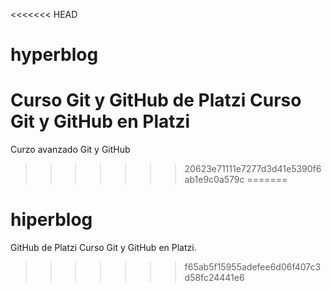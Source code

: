<<<<<<< HEAD
# hyperblog

Curso Git y GitHub de Platzi
Curso Git y GitHub en Platzi
=======
Curzo avanzado Git y GitHub
>>>>>>> 20623e71111e7277d3d41e5390f6ab1e9c0a579c
=======
# hiperblog
GitHub de Platzi Curso Git y GitHub en Platzi.
>>>>>>> f65ab5f15955adefee6d06f407c3d58fc24441e6
